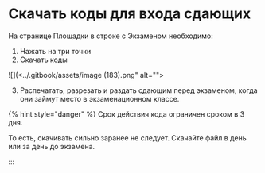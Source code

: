 # Скачать коды для входа сдающих

На странице Площадки в строке с Экзаменом необходимо:

1. Нажать на три точки
2. Скачать коды

![](<../.gitbook/assets/image (183).png" alt=""><figcaption></figcaption></figure>

3. Распечатать, разрезать и раздать сдающим перед экзаменом, когда они займут место в экзаменационном классе.

{% hint style="danger" %}
Срок действия кода ограничен сроком в 3 дня.&#x20;

То есть, скачивать сильно заранее не следует. Скачайте файл в день или за день до экзамена.

:::
